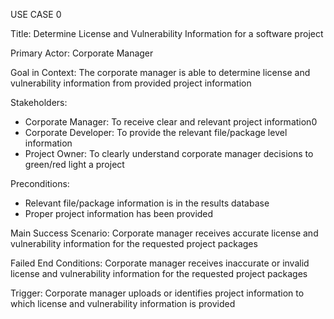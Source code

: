 USE CASE 0                                                       

Title:
Determine License and Vulnerability Information for a software project

Primary Actor:
Corporate Manager

Goal in Context:
The corporate manager is able to determine license and vulnerability information from provided project information

Stakeholders:
<ul>
  <li> Corporate Manager: To receive clear and relevant project information0</li>
  <li>Corporate Developer: To provide the relevant file/package level information</li>                                                  
  <li>Project Owner: To clearly understand corporate manager decisions to green/red light a project</li>                                 </ul>
Preconditions:
<ul>
  <li>Relevant file/package information is in the results database</li>
  <li>Proper project information has been provided</li>
</ul>
Main Success Scenario:
Corporate manager receives accurate license and vulnerability information for the requested project packages

Failed End Conditions:
Corporate manager receives inaccurate or invalid license and vulnerability information for the requested project packages

Trigger:
Corporate manager uploads or identifies project information to which license and vulnerability information is provided
